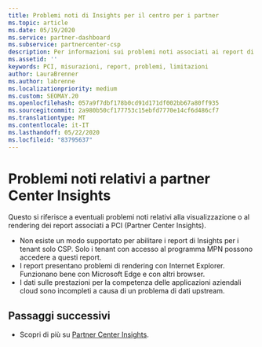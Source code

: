 ```yaml
---
title: Problemi noti di Insights per il centro per i partner
ms.topic: article
ms.date: 05/19/2020
ms.service: partner-dashboard
ms.subservice: partnercenter-csp
description: Per informazioni sui problemi noti associati ai report di partner Center Insights (PCI), vedere.
ms.assetid: ''
keywords: PCI, misurazioni, report, problemi, limitazioni
author: LauraBrenner
ms.author: labrenne
ms.localizationpriority: medium
ms.custom: SEOMAY.20
ms.openlocfilehash: 057a9f7dbf178b0cd91d171df002bb67a80ff935
ms.sourcegitcommit: 2a980b50cf177753c15ebfd7770e14cf6d486cf7
ms.translationtype: MT
ms.contentlocale: it-IT
ms.lasthandoff: 05/22/2020
ms.locfileid: "83795637"
---
```

# <a name="known-issues-with-partner-center-insights"></a>Problemi noti relativi a partner Center Insights

Questo si riferisce a eventuali problemi noti relativi alla visualizzazione o al rendering dei report associati a PCI (Partner Center Insights).

- Non esiste un modo supportato per abilitare i report di Insights per i tenant solo CSP. Solo i tenant con accesso al programma MPN possono accedere a questi report.
- I report presentano problemi di rendering con Internet Explorer. Funzionano bene con Microsoft Edge e con altri browser.
- I dati sulle prestazioni per la competenza delle applicazioni aziendali cloud sono incompleti a causa di un problema di dati upstream.

## <a name="next-steps"></a>Passaggi successivi

- Scopri di più su [Partner Center Insights](partner-center-insights.md).

